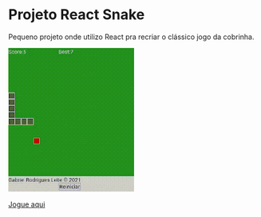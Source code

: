 # Projeto React Snake

Pequeno projeto onde utilizo React pra recriar o clássico jogo da cobrinha.

![](2421-2825.gif)

[Jogue aqui](https://gabrielrodriguesleite.github.io/react-snake/)
